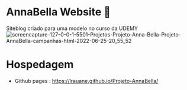 # AnnaBella Website 📸
Siteblog criado para uma modelo  no curso da UDEMY
![screencapture-127-0-0-1-5501-Projetos-Projeto-Anna-Bella-Projeto-AnnaBella-campanhas-html-2022-06-25-20_55_52](https://user-images.githubusercontent.com/102835801/175794100-7a667c66-59f5-4610-ad6f-a2a0499b4d17.png)
# Hospedagem
- Github pages : https://lrauane.github.io/Projeto-AnnaBella/
